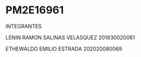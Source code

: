 # PM2E16961

INTEGRANTES

LENIN RAMON SALINAS VELASQUEZ 201830020061

ETHEWALDO EMILIO ESTRADA 202020080069
